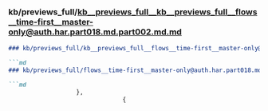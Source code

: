 ### kb/previews_full/kb__previews_full__kb__previews_full__flows__time-first__master-only@auth.har.part018.md.part002.md.md

```md
### kb/previews_full/kb__previews_full__flows__time-first__master-only@auth.har.part018.md.part002.md

```md
### kb/previews_full/flows__time-first__master-only@auth.har.part018.md (part 002)

```md
                   },
                                {
      
```

```

```

```
